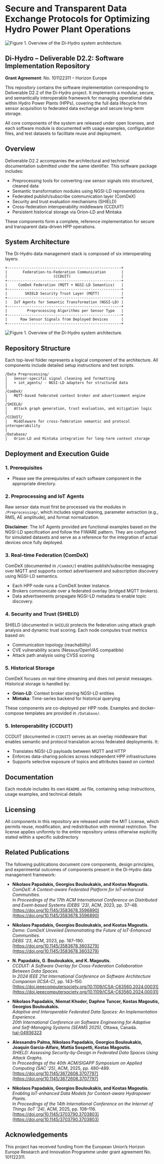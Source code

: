 # Secure and Transparent Data Exchange Protocols for Optimizing Hydro Power Plant Operations
![Figure 1. Overview of the Di-Hydro system architecture.](./Comdex/images/logo_color.png)
## Di-Hydro – Deliverable D2.2: Software Implementation Repository
**Grant Agreement**: No. 101122311 – Horizon Europe

This repository contains the software implementation corresponding to Deliverable D2.2 of the Di-Hydro project. It implements a modular, secure, and semantically interoperable framework for managing operational data within Hydro Power Plants (HPPs), covering the full data lifecycle from sensor acquisition to federated data exchange and secure long-term storage.

All core components of the system are released under open licenses, and each software module is documented with usage examples, configuration files, and test datasets to facilitate reuse and deployment.

## Overview

Deliverable D2.2 accompanies the architectural and technical documentation submitted under the same identifier. This software package includes:

- Preprocessing tools for converting raw sensor signals into structured, cleaned data
- Semantic transformation modules using NGSI-LD representations
- Federated publish/subscribe communication layer (ComDeX)
- Security and trust evaluation mechanisms (SHIELD)
- Cross-federation interoperability middleware (CCDUIT)
- Persistent historical storage via Orion-LD and Mintaka

These components form a complete, reference implementation for secure and transparent data-driven HPP operations.

## System Architecture

The Di-Hydro data management stack is composed of six interoperating layers:

```
+----------------------------------------------------+
|       Federation-to-Federation Communication       |
|                     (CCDUIT)                       |
+----------------------------------------------------+
|     ComDeX Federation (MQTT + NGSI-LD Semantics)   |
+----------------------------------------------------+
|        SHIELD Security Trust Layer (MQTT)          |
+----------------------------------------------------+
|   IoT Agents for Semantic Transformation (NGSI-LD) |
+----------------------------------------------------+
|         Preprocessing Algorithms per Sensor Type   |
+----------------------------------------------------+
|      Raw Sensor Signals from Deployed Devices      |
+----------------------------------------------------+
```

![Figure 1. Overview of the Di-Hydro system architecture.](./Comdex/images/Overall.jpg)

##  Repository Structure

Each top-level folder represents a logical component of the architecture. All components include detailed setup instructions and test scripts.

```
/Data Preprocessing/
│   Sensor-specific signal cleaning and formatting
│   + iot_agents/ - NGSI-LD adapters for structured data
│
/ComDeX/
│   MQTT-based federated context broker and advertisement engine
│
/SHIELD/
│   Attack graph generation, trust evaluation, and mitigation logic
│
/CCDUIT/
│   Middleware for cross-federation semantic and protocol interoperability
│
/Database/
│   Orion-LD and Mintaka integration for long-term context storage
```

##  Deployment and Execution Guide

### 1. Prerequisites

- Please see the prerequisites of each software component in the appropriate directory.

### 2. Preprocessing and IoT Agents

Raw sensor data must first be processed via the modules in `/Preprocessing/`, which includes signal cleaning, parameter extraction (e.g., RMS, AE amplitude), and format normalization.

**Disclaimer**: The IoT Agents provided are functional examples based on the NGSI-LD specification and follow the FIWARE pattern. They are configured for simulated datasets and serve as a reference for the integration of actual devices once fully deployed.

### 3. Real-time Federation (ComDeX)

ComDeX (documented in `/ComdeX/`) enables publish/subscribe messaging over MQTT and supports context advertisement and subscription discovery using NGSI-LD semantics.

- Each HPP node runs a ComDeX broker instance.
- Brokers communicate over a federated overlay (bridged MQTT brokers).
- Data advertisements propagate NGSI-LD metadata to enable topic discovery.


### 4. Security and Trust (SHIELD)

SHIELD (documented in `SHIELD`) protects the federation using attack graph analysis and dynamic trust scoring. Each node computes trust metrics based on:

- Communication topology (reachability)
- CVE vulnerability scans (Nessus/OpenVAS compatible)
- Attack path analysis using CVSS scoring

### 5. Historical Storage

ComDeX focuses on real-time streaming and does not persist messages. Historical storage is handled by:

- **Orion-LD**: Context broker storing NGSI-LD entities
- **Mintaka**: Time-series backend for historical querying

These components are co-deployed per HPP node. Examples and docker-compose templates are provided in `/Database/`.

### 5. Interoperability (CCDUIT)

CCDUIT (documented in `CCDUIT`) serves as an overlay middleware that enables semantic and protocol translation across federated deployments. It:

- Translates NGSI-LD payloads between MQTT and HTTP
- Enforces data-sharing policies across independent HPP infrastructures
- Supports selective exposure of topics and attributes based on context


## Documentation

Each module includes its own `README.md` file, containing setup instructions, usage examples, and technical details

## Licensing

All components in this repository are released under the MIT License, which permits reuse, modification, and redistribution with minimal restriction. The license applies uniformly to the entire repository unless otherwise explicitly stated within a specific subdirectory

## Related Publications

The following publications document core components, design principles, and experimental outcomes of components present in the Di-Hydro data management framework:

- **Nikolaos Papadakis, Georgios Bouloukakis, and Kostas Magoutis.**  
  *ComDeX: A Context-aware Federated Platform for IoT-enhanced Communities.*  
  In *Proceedings of the 17th ACM International Conference on Distributed and Event-based Systems (DEBS '23)*, ACM, 2023, pp. 37–48.  
  [https://doi.org/10.1145/3583678.3596890](https://doi.org/10.1145/3583678.3596890)

- **Nikolaos Papadakis, Georgios Bouloukakis, and Kostas Magoutis.**  
  *Demo: ComDeX Unveiled Demonstrating the Future of IoT-Enhanced Communities.*  
  *DEBS '23*, ACM, 2023, pp. 187–190.  
  [https://doi.org/10.1145/3583678.3603279](https://doi.org/10.1145/3583678.3603279)

- **N. Papadakis, G. Bouloukakis, and K. Magoutis.**  
  *CCDUIT: A Software Overlay for Cross-Federation Collaboration Between Data Spaces.*  
  In *2024 IEEE 21st International Conference on Software Architecture Companion (ICSA-C)*, pp. 143–150.  
  [https://doi.ieeecomputersociety.org/10.1109/ICSA-C63560.2024.00031](https://doi.ieeecomputersociety.org/10.1109/ICSA-C63560.2024.00031)

- **Nikolaos Papadakis, Niemat Khoder, Daphne Tuncer, Kostas Magoutis, Georgios Bouloukakis.**  
  *Adaptive and Interoperable Federated Data Spaces: An Implementation Experience.*  
  *20th International Conference on Software Engineering for Adaptive and Self-Managing Systems (SEAMS 2025)*, Ottawa, Canada.  
  [hal-04936323](https://hal.science/hal-04936323v1/)

- **Alessandro Palma, Nikolaos Papadakis, Georgios Bouloukakis, Joaquin Garcia-Alfaro, Mattia Sospetti, Kostas Magoutis.**  
  *SHIELD: Assessing Security-by-Design in Federated Data Spaces Using Attack Graphs.*  
  In *Proceedings of the 40th ACM/SIGAPP Symposium on Applied Computing (SAC '25)*, ACM, 2025, pp. 480–489.  
  [https://doi.org/10.1145/3672608.3707797](https://doi.org/10.1145/3672608.3707797)

- **Nikolaos Papadakis, Georgios Bouloukakis, and Kostas Magoutis.**  
  *Enabling IoT-enhanced Data Models for Context-aware Hydropower Plants.*  
  In *Proceedings of the 14th International Conference on the Internet of Things (IoT '24)*, ACM, 2025, pp. 108–116.  
  [https://doi.org/10.1145/3703790.3703803](https://doi.org/10.1145/3703790.3703803)
  
## Acknowledgements

This project has received funding from the European Union’s Horizon Europe Research and Innovation Programme under grant agreement No. 101122311.

